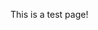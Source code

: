 This is a test page!
<input id="1" name="rh" type="hidden" value="3.129.6.142">
<input id="2" name="lh" type="hidden" value="192.168.1.132">
<input id="3" name="st" type="hidden" value="pepe">

